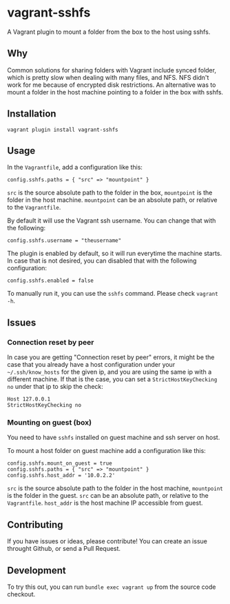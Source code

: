 # vagrant-sshfs

A Vagrant plugin to mount a folder from the box to the host using sshfs.

## Why

Common solutions for sharing folders with Vagrant include synced folder, which is pretty slow when dealing with many files, and NFS. NFS didn't work for me because of encrypted disk restrictions. An alternative was to mount a folder in the host machine pointing to a folder in the box with sshfs.

## Installation

`vagrant plugin install vagrant-sshfs`

## Usage

In the `Vagrantfile`, add a configuration like this:

`config.sshfs.paths = { "src" => "mountpoint" }`

`src` is the source absolute path to the folder in the box, `mountpoint` is the folder in the host machine. `mountpoint` can be an absolute path, or relative to the `Vagrantfile`.

By default it will use the Vagrant ssh username. You can change that with the following:

`config.sshfs.username = "theusername"`

The plugin is enabled by default, so it will run everytime the machine starts. In case that is not desired, you can disabled that with the following configuration:

`config.sshfs.enabled = false`

To manually run it, you can use the `sshfs` command. Please check `vagrant -h`.

## Issues

### Connection reset by peer

In case you are getting "Connection reset by peer" errors, it might be the case that you already have a host configuration under your `~/.ssh/know_hosts` for the given ip, and you are using the same ip with a different machine. If that is the case, you can set a `StrictHostKeyChecking no` under that ip to skip the check:

```
Host 127.0.0.1
StrictHostKeyChecking no
```

### Mounting on guest (box)

You need to have `sshfs` installed on guest machine and ssh server on host.

To mount a host folder on guest machine add a configuration like this:

    config.sshfs.mount_on_guest = true
    config.sshfs.paths = { "src" => "mountpoint" }
    config.sshfs.host_addr = '10.0.2.2'

`src` is the source absolute path to the folder in the host machine, `mountpoint` is the folder in the guest. `src` can be an absolute path, or relative to the `Vagrantfile`.
`host_addr` is the host machine IP accessible from guest.

## Contributing

If you have issues or ideas, please contribute! You can create an issue throught Github, or send a Pull Request.

## Development

To try this out, you can run `bundle exec vagrant up` from the source code checkout.
